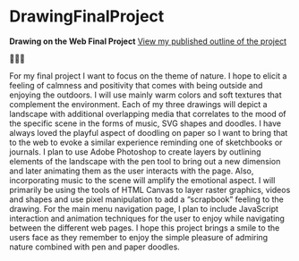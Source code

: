 # DrawingFinalProject

**Drawing on the Web Final Project**
[View my published outline of the project](http://i6.cims.nyu.edu/~id673/drawing/index.html)

:evergreen_tree::sun_with_face::sunflower:

For my final project I want to focus on the theme of nature. I hope to elicit a feeling of calmness and positivity that comes with being outside and enjoying the outdoors. I will use mainly warm colors and soft textures that complement the environment. Each of my three drawings will depict a landscape with additional overlapping media that correlates to the mood of the specific scene in the forms of music, SVG shapes and doodles. I have always loved the playful aspect of doodling on paper so I want to bring that to the web to evoke a similar experience reminding one of sketchbooks or journals. I plan to use Adobe Photoshop to create layers by outlining elements of the landscape with the pen tool to bring out a new dimension and later animating them as the user interacts with the page. Also, incorporating music to the scene will amplify the emotional aspect. I will primarily be using the tools of HTML Canvas to layer raster graphics, videos and shapes and use pixel manipulation to add a “scrapbook” feeling to the drawing. For the main menu navigation page, I plan to include JavaScript interaction and animation techniques for the user to enjoy while navigating between the different web pages. I hope this project brings a smile to the users face as they remember to enjoy the simple pleasure of admiring nature combined with pen and paper doodles.
